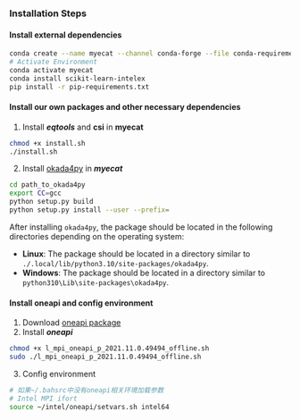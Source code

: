 ### Installation Steps

#### Install external dependencies

```bash
conda create --name myecat --channel conda-forge --file conda-requirements.txt
# Activate Environment
conda activate myecat
conda install scikit-learn-intelex
pip install -r pip-requirements.txt
```

#### Install our own packages and other necessary dependencies

1. Install ***eqtools*** and **csi** in **myecat**

```bash
chmod +x install.sh
./install.sh
```

2. Install [okada4py](https://github.com/jolivetr/okada4py) in ***myecat***

```bash
cd path_to_okada4py
export CC=gcc
python setup.py build
python setup.py install --user --prefix=
```

After installing `okada4py`, the package should be located in the following directories depending on the operating system:

- **Linux**: The package should be located in a directory similar to `./.local/lib/python3.10/site-packages/okada4py`.
- **Windows**: The package should be located in a directory similar to `python310\Lib\site-packages\okada4py`.

#### Install oneapi and config environment

1. Download [oneapi package](https://www.intel.com/content/www/us/en/developer/tools/oneapi/mpi-library-download.html?operatingsystem=linux&mpi-linux=offline)
2. Install ***oneapi***

```bash
chmod +x l_mpi_oneapi_p_2021.11.0.49494_offline.sh
sudo ./l_mpi_oneapi_p_2021.11.0.49494_offline.sh
```

3. Config environment

```bash
# 如果~/.bahsrc中没有oneapi相关环境加载参数
# Intel MPI ifort
source ~/intel/oneapi/setvars.sh intel64
```

